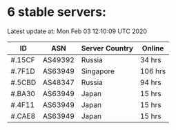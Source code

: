 # 6 stable servers:

Latest update at: Mon Feb 03 12:10:09 UTC 2020

| ID | ASN | Server Country | Online |
| -- | --- | -------------- | ------ |
| #.15CF | AS49392 | Russia | 34 hrs |
| #.7F1D | AS63949 | Singapore | 106 hrs |
| #.5CBD | AS48347 | Russia | 94 hrs |
| #.BA30 | AS63949 | Japan | 15 hrs |
| #.4F11 | AS63949 | Japan | 15 hrs |
| #.CAE8 | AS63949 | Japan | 15 hrs |

